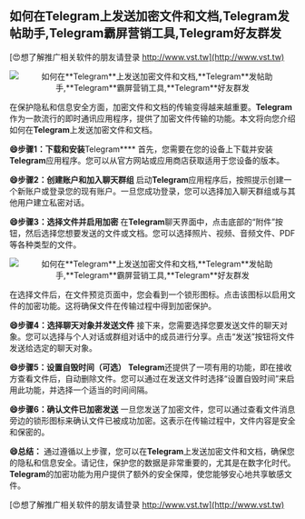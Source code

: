 ## **如何在**Telegram**上发送加密文件和文档,**Telegram**发帖助手,**Telegram**霸屏营销工具,**Telegram**好友群发**

[😍想了解推广相关软件的朋友请登录 http://www.vst.tw](http://www.vst.tw)

 <center><img src="https://vst.tw/MP4/tuiguang/png/3.png" alt="如何在**Telegram**上发送加密文件和文档,**Telegram**发帖助手,**Telegram**霸屏营销工具,**Telegram**好友群发"></center>

在保护隐私和信息安全方面，加密文件和文档的传输变得越来越重要。**Telegram**作为一款流行的即时通讯应用程序，提供了加密文件传输的功能。本文将向您介绍如何在**Telegram**上发送加密文件和文档。

**😄步骤1：下载和安装**Telegram****
首先，您需要在您的设备上下载并安装**Telegram**应用程序。您可以从官方网站或应用商店获取适用于您设备的版本。

**😄步骤2：创建账户和加入聊天群组**
启动**Telegram**应用程序后，按照提示创建一个新账户或登录您的现有账户。一旦您成功登录，您可以选择加入聊天群组或与其他用户建立私密对话。

**😄步骤3：选择文件并启用加密**
在**Telegram**聊天界面中，点击底部的“附件”按钮，然后选择您想要发送的文件或文档。您可以选择照片、视频、音频文件、PDF等各种类型的文件。

 <center><img src="https://vst.tw/MP4/tuiguang/png/8.png" alt="如何在**Telegram**上发送加密文件和文档,**Telegram**发帖助手,**Telegram**霸屏营销工具,**Telegram**好友群发"></center>

在选择文件后，在文件预览页面中，您会看到一个锁形图标。点击该图标以启用文件的加密功能。这将确保文件在传输过程中得到加密保护。

**😄步骤4：选择聊天对象并发送文件**
接下来，您需要选择您要发送文件的聊天对象。您可以选择与个人对话或群组对话中的成员进行分享。点击“发送”按钮将文件发送给选定的聊天对象。

**😄步骤5：设置自毁时间（可选）**
**Telegram**还提供了一项有用的功能，即在接收方查看文件后，自动删除文件。您可以通过在发送文件时选择“设置自毁时间”来启用此功能，并选择一个适当的时间间隔。

**😄步骤6：确认文件已加密发送**
一旦您发送了加密文件，您可以通过查看文件消息旁边的锁形图标来确认文件已被成功加密。这表示在传输过程中，文件内容是安全和保密的。

**😄总结：**
通过遵循以上步骤，您可以在**Telegram**上发送加密文件和文档，确保您的隐私和信息安全。请记住，保护您的数据是非常重要的，尤其是在数字化时代。**Telegram**的加密功能为用户提供了额外的安全保障，使您能够安心地共享敏感文件。

[😍想了解推广相关软件的朋友请登录 http://www.vst.tw](http://www.vst.tw)



